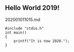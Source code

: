 ## Hello World 2019!

202001011015.md

```
#include "stdio.h"
int main()
{
	printf("It is now 2020.");
}
```


